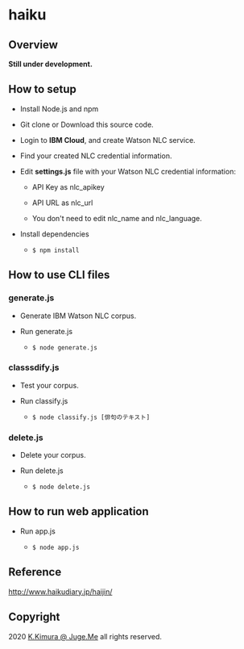 # haiku

## Overview

**Still under development.**


## How to setup

- Install Node.js and npm

- Git clone or Download this source code.

- Login to **IBM Cloud**, and create Watson NLC service.

- Find your created NLC credential information.

- Edit **settings.js** file with your Watson NLC credential information:

  - API Key as nlc_apikey

  - API URL as nlc_url

  - You don't need to edit nlc_name and nlc_language.

- Install dependencies

  - `$ npm install`


## How to use CLI files

### generate.js

- Generate IBM Watson NLC corpus.
- Run generate.js

  - `$ node generate.js`

### classsdify.js

- Test your corpus.

- Run classify.js

  - `$ node classify.js [俳句のテキスト]`

### delete.js

- Delete your corpus.

- Run delete.js

  - `$ node delete.js`


## How to run web application

- Run app.js

  - `$ node app.js`


## Reference

http://www.haikudiary.jp/haijin/

## Copyright

2020 [K.Kimura @ Juge.Me](https://github.com/dotnsf) all rights reserved.
